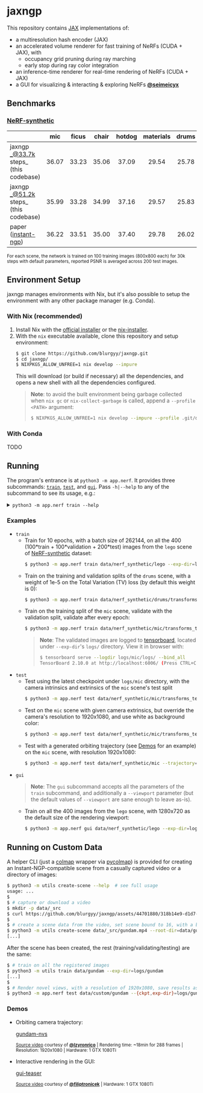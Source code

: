 jaxngp
======

This repository contains [JAX] implementations of:
* a multiresolution hash encoder (JAX)
* an accelerated volume renderer for fast training of NeRFs (CUDA + JAX), with
  * occupancy grid pruning during ray marching
  * early stop during ray color integration
* an inference-time renderer for real-time rendering of NeRFs (CUDA + JAX)
* a GUI for visualizing \& interacting \& exploring NeRFs **[@seimeicyx]**

Benchmarks
----------

### [NeRF-synthetic]

|                                            | mic   | ficus | chair | hotdog | materials | drums | ship  | lego  | average |
|:--- |:---:|:---:|:---:|:---:|:---:|:---:|:---:|:---:|:---:|
| jaxngp _@33.7k steps_ <br> (this codebase) | 36.07 | 33.23 | 35.06 | 37.09  | 29.54     | 25.78 | 30.93 | 36.08 | 32.973  |
| jaxngp _@51.2k steps_ <br> (this codebase) | 35.99 | 33.28 | 34.99 | 37.16  | 29.57     | 25.83 | 30.93 | 36.11 | 32.983  |
| paper ([instant-ngp])                      | 36.22 | 33.51 | 35.00 | 37.40  | 29.78     | 26.02 | 31.10 | 36.39 | 33.176  |

<sup>
For each scene, the network is trained on 100 training images (800x800 each) for 30k steps with
default parameters, reported PSNR is averaged across 200 test images.
</sup>

Environment Setup
-----------------

jaxngp manages environments with Nix, but it's also possible to setup the environment with any other package manager (e.g. Conda).

### With Nix (recommended)

1. Install Nix with the [official installer](https://nixos.org/download) or the [nix-installer](https://github.com/DeterminateSystems/nix-installer/releases).
2. With the `nix` executable available, clone this repository and setup environment:
   ```bash
   $ git clone https://github.com/blurgyy/jaxngp.git
   $ cd jaxngp/
   $ NIXPKGS_ALLOW_UNFREE=1 nix develop --impure
   ```
   This will download (or build if necessary) all the dependencies, and opens a new shell with all the dependencies configured.
   > **Note**: to avoid the built environment being garbage collected when `nix gc` or `nix-collect-garbage` is called, append a `--profile <PATH>` argument:
   > ```bash
   > $ NIXPKGS_ALLOW_UNFREE=1 nix develop --impure --profile .git/devshell.profile
   > ```

### With Conda

TODO

Running
-------

<!-- > **Note**: All the commands below are run after the environment has been setup. -->

The program's entrance is at `python3 -m app.nerf`.  It provides three subcommands: [`train`](./app/nerf/train.py), [`test`](./app/nerf/test.py), and [`gui`](./app/nerf/gui.py).  Pass `-h|--help` to any of the subcommand to see its usage, e.g.:

<details>
<summary>
  <code>python3 -m app.nerf train --help</code>
</summary>

```markdown
usage: __main__.py train [-h] --exp-dir PATH [--raymarch.diagonal-n-steps INT]
                         [--raymarch.no-perturb] [--raymarch.density-grid-res INT]
                         [--render.bg FLOAT FLOAT FLOAT] [--render.no-random-bg]
                         [--scene.sharpness-threshold FLOAT] [--scene.world-scale FLOAT]
                         [--scene.resolution-scale FLOAT]
                         [--common.logging {DEBUG,INFO,WARN,WARNING,ERROR,CRITICAL}]
                         [--common.seed INT] [--common.summary] [--frames-val PATH [PATH ...]]
                         [--ckpt {None}|PATH] [--train.lr FLOAT] [--train.tv-scale FLOAT]
                         [--train.bs INT] [--train.n-epochs INT] [--train.n-batches INT]
                         [--train.data-loop INT] [--train.validate-every INT] [--train.keep INT]
                         [--train.keep-every {None}|INT] [--raymarch-eval.diagonal-n-steps INT]
                         [--raymarch-eval.perturb] [--raymarch-eval.density-grid-res INT]
                         [--render-eval.bg FLOAT FLOAT FLOAT] [--render-eval.random-bg]
                         PATH [PATH ...]

╭─ positional arguments ───────────────────────────────────────────────────────────────────────────╮
│ PATH [PATH ...]         directories or transform.json files containing data for training         │
│                         (required)                                                               │
╰──────────────────────────────────────────────────────────────────────────────────────────────────╯
╭─ arguments ──────────────────────────────────────────────────────────────────────────────────────╮
│ -h, --help              show this help message and exit                                          │
│ --exp-dir PATH          experiment artifacts are saved under this directory (required)           │
│ --frames-val PATH [PATH ...]                                                                     │
│                         directories or transform.json files containing data for validation       │
│                         (default: )                                                              │
│ --ckpt {None}|PATH      if specified, continue training from this checkpoint (default: None)     │
╰──────────────────────────────────────────────────────────────────────────────────────────────────╯
╭─ raymarch arguments ─────────────────────────────────────────────────────────────────────────────╮
│ raymarching/rendering options during training                                                    │
│ ──────────────────────────────────────────────────────────────────────────────────────────────── │
│ --raymarch.diagonal-n-steps INT                                                                  │
│                         for calculating the length of a minimal ray marching step, the NGP paper │
│                         uses 1024 (appendix E.1) (default: 1024)                                 │
│ --raymarch.no-perturb   whether to fluctuate the first sample along the ray with a tiny          │
│                         perturbation (sets: perturb=False)                                       │
│ --raymarch.density-grid-res INT                                                                  │
│                         resolution for the auxiliary density/occupancy grid, the NGP paper uses  │
│                         128 (appendix E.2) (default: 128)                                        │
╰──────────────────────────────────────────────────────────────────────────────────────────────────╯
╭─ render arguments ───────────────────────────────────────────────────────────────────────────────╮
│ raymarching/rendering options during training                                                    │
│ ──────────────────────────────────────────────────────────────────────────────────────────────── │
│ --render.bg FLOAT FLOAT FLOAT                                                                    │
│                         background color for transparent parts of the image, has no effect if    │
│                         `random_bg` is True (default: 1.0 1.0 1.0)                               │
│ --render.no-random-bg   ignore `bg` specification and use random color for transparent parts of  │
│                         the image (sets: random_bg=False)                                        │
╰──────────────────────────────────────────────────────────────────────────────────────────────────╯
╭─ scene arguments ────────────────────────────────────────────────────────────────────────────────╮
│ raymarching/rendering options during training                                                    │
│ ──────────────────────────────────────────────────────────────────────────────────────────────── │
│ --scene.sharpness-threshold FLOAT                                                                │
│                         images with sharpness lower than this value will be discarded (default:  │
│                         -1.0)                                                                    │
│ --scene.world-scale FLOAT                                                                        │
│                         scale both the scene's camera positions and bounding box with this       │
│                         factor (default: 1.0)                                                    │
│ --scene.resolution-scale FLOAT                                                                   │
│                         scale input images in case they are too large, camera intrinsics are     │
│                         also scaled to match the updated image resolution. (default: 1.0)        │
╰──────────────────────────────────────────────────────────────────────────────────────────────────╯
╭─ common arguments ───────────────────────────────────────────────────────────────────────────────╮
│ --common.logging {DEBUG,INFO,WARN,WARNING,ERROR,CRITICAL}                                        │
│                         log level (default: INFO)                                                │
│ --common.seed INT       random seed (default: 1000000007)                                        │
│ --common.summary        display model information after model init (sets: summary=True)          │
╰──────────────────────────────────────────────────────────────────────────────────────────────────╯
╭─ train arguments ────────────────────────────────────────────────────────────────────────────────╮
│ training hyper parameters                                                                        │
│ ──────────────────────────────────────────────────────────────────────────────────────────────── │
│ --train.lr FLOAT        learning rate (default: 0.01)                                            │
│ --train.tv-scale FLOAT  scalar multipled to total variation loss, set this to a positive value   │
│                         to enable calculation of TV loss (default: 0.0)                          │
│ --train.bs INT          batch size (default: 1048576)                                            │
│ --train.n-epochs INT    training epochs (default: 50)                                            │
│ --train.n-batches INT   batches per epoch (default: 1024)                                        │
│ --train.data-loop INT   loop within training data for this number of iterations, this helps      │
│                         reduce the effective dataloader overhead. (default: 1)                   │
│ --train.validate-every INT                                                                       │
│                         will validate every `validate_every` epochs, set this to a large value   │
│                         to disable validation (default: 10)                                      │
│ --train.keep INT        number of latest checkpoints to keep (default: 1)                        │
│ --train.keep-every {None}|INT                                                                    │
│                         how many epochs should a new checkpoint to be kept (in addition to       │
│                         keeping the last `keep` checkpoints) (default: 8)                        │
╰──────────────────────────────────────────────────────────────────────────────────────────────────╯
╭─ raymarch-eval arguments ────────────────────────────────────────────────────────────────────────╮
│ raymarching/rendering options for validating during training                                     │
│ ──────────────────────────────────────────────────────────────────────────────────────────────── │
│ --raymarch-eval.diagonal-n-steps INT                                                             │
│                         for calculating the length of a minimal ray marching step, the NGP paper │
│                         uses 1024 (appendix E.1) (default: 1024)                                 │
│ --raymarch-eval.perturb                                                                          │
│                         whether to fluctuate the first sample along the ray with a tiny          │
│                         perturbation (sets: perturb=True)                                        │
│ --raymarch-eval.density-grid-res INT                                                             │
│                         resolution for the auxiliary density/occupancy grid, the NGP paper uses  │
│                         128 (appendix E.2) (default: 128)                                        │
╰──────────────────────────────────────────────────────────────────────────────────────────────────╯
╭─ render-eval arguments ──────────────────────────────────────────────────────────────────────────╮
│ raymarching/rendering options for validating during training                                     │
│ ──────────────────────────────────────────────────────────────────────────────────────────────── │
│ --render-eval.bg FLOAT FLOAT FLOAT                                                               │
│                         background color for transparent parts of the image, has no effect if    │
│                         `random_bg` is True (default: 0.0 0.0 0.0)                               │
│ --render-eval.random-bg                                                                          │
│                         ignore `bg` specification and use random color for transparent parts of  │
│                         the image (sets: random_bg=True)                                         │
╰──────────────────────────────────────────────────────────────────────────────────────────────────╯
```

<sup>
  Above is just an example and might not reflect the state of the latest codebase.
</sup>
</details>

### Examples

* `train`
  * Train for 10 epochs, with a batch size of 262144, on all the 400 (100\*train + 100\*validation + 200\*test) images from the `lego` scene of [NeRF-synthetic] dataset:
    ```bash
    $ python3 -m app.nerf train data/nerf_synthetic/lego --exp-dir=logs/lego-trainvaltest --train.{n-epochs=10,bs=262144}
    ```
  * Train on the training and validation splits of the `drums` scene, with a weight of 1e-5 on the Total Variation (TV) loss (by default this weight is 0):
    ```bash
    $ python3 -m app.nerf train data/nerf_synthetic/drums/transforms_{train,val}.json --exp-dir=logs/drums-trainval --train.tv-scale=1e-5
    ```
  * Train on the training split of the `mic` scene, validate with the validation split, validate after every epoch:
    ```bash
    $ python3 -m app.nerf train data/nerf_synthetic/mic/transforms_train.json --frames-val=data/nerf_synthetic/mic/transforms_val.json --exp-dir=logs/mic --train.validate-every=1
    ```
    > **Note**: The validated images are logged to [tensorboard], located under `--exp-dir`'s `logs/` directory.  View it in browser with:
    > ```bash
    > $ tensorboard serve --logdir logs/mic/logs/ --bind_all
    > TensorBoard 2.10.0 at http://localhost:6006/ (Press CTRL+C to quit)
    > ```
* `test`
  * Test using the latest checkpoint under `logs/mic` directory, with the camera intrinsics and extrinsics of the `mic` scene's test split
    ```bash
    $ python3 -m app.nerf test data/nerf_synthetic/mic/transforms_test.json --ckpt=logs/mic/ --exp-dir=output
    ```
  * Test on the `mic` scene with given camera extrinsics, but override the camera's resolution to 1920x1080, and use white as background color:
    ```bash
    $ python3 -m app.nerf test data/nerf_synthetic/mic/transforms_test.json --ckpt=logs/mic/ --exp-dir=output --camera-override.{width=1920,height=1080} --render.bg 1 1 1
    ```
  * Test with a generated orbiting trajectory (see [Demos] for an example) on the `mic` scene, with resolution 1920x1080:
    ```bash
    $ python3 -m app.nerf test data/nerf_synthetic/mic --trajectory=orbit --ckpt=logs/mic/ --exp-dir=output --camera-override.{width=1920,height=1080}
    ```
* `gui`
  > **Note**: The `gui` subcommand accepts all the parameters of the `train` subcommand, and additionally a `--viewport` parameter (but the default values of `--viewport` are sane enough to leave as-is).
  * Train on all the 400 images from the `lego` scene, with 1280x720 as the default size of the rendering viewport:
    ```bash
    $ python3 -m app.nerf gui data/nerf_synthetic/lego --exp-dir=logs/gui-lego --viewport.{W=1280,H=720}
    ```

Running on Custom Data
----------------------

A helper CLI (just a [colmap] wrapper via [pycolmap]) is provided for creating an Instant-NGP-compatible scene from a casually captured video or a directory of images:

```bash
$ python3 -m utils create-scene --help  # see full usage
usage: ...
$
$ # capture or download a video
$ mkdir -p data/_src
$ curl https://github.com/blurgyy/jaxngp/assets/44701880/318b14e9-d1d7-494b-be0c-6afd788ed2c1 -Lo data/_src/gundam.mp4
$
$ # create a scene data from the video, set scene bound to 16, with a background color model
$ python3 -m utils create-scene data/_src/gundam.mp4 --root-dir=data/gundam --matcher=Sequential --fps=5 --bound=16 --bg
[...]
```

After the scene has been created, the rest (training/validating/testing) are the same:

```bash
$ # train on all the registered images
$ python3 -m utils train data/gundam --exp-dir=logs/gundam
[...]
$
$ # Render novel views, with a resolution of 1920x1080, save results as images and a video (video shown below in the Demo section)
$ python3 -m app.nerf test data/custom/gundam --{ckpt,exp-dir}=logs/gundam --trajectory=orbit --camera-override.{width=1920,height=1080} --orbit.high=1 --save-as="video and images"
```

### Demos

* Orbiting camera trajectory:

  [gundam-nvs]

  <sup>[Source video][gundam-source] courtesy of **[@lzyronrico]** | Rendering time: \~18min for 288 frames | Resolution: 1920x1080 | Hardware: 1 GTX 1080Ti</sup>

* Interactive rendering in the GUI:

  [gui-teaser]

  <sup>[Source video][metasun-source] courtesy of **[@filiptronicek]** | Hardware: 1 GTX 1080Ti</sup>


[JAX]: <https://github.com/google/jax>
[instant-ngp]: <https://github.com/NVLabs/instant-ngp>
[colmap]: <https://github.com/colmap/colmap>
[pycolmap]: <https://github.com/colmap/pycolmap>
[tensorboard]: <https://github.com/tensorflow/tensorboard>

[@seimeicyx]: https://github.com/seimeicyx
[@lzyronrico]: https://github.com/lzyronrico
[@filiptronicek]: https://github.com/filiptronicek

[NeRF-synthetic]: <https://drive.google.com/drive/folders/1JDdLGDruGNXWnM1eqY1FNL9PlStjaKWi>

[gundam-source]: <https://github.com/blurgyy/jaxngp/assets/44701880/318b14e9-d1d7-494b-be0c-6afd788ed2c1>
[metasun-source]: <https://twitter.com/filiptronicek/status/1654894133801103360>

[gundam-nvs]: <https://github.com/blurgyy/jaxngp/assets/44701880/d23d6f79-66e6-4022-9b06-d1b5b70bbcaa>
[gui-teaser]: <https://github.com/blurgyy/jaxngp/assets/44701880/14d95331-0001-4c4b-90d5-72e49d686498>

[Demos]: <#demos>
